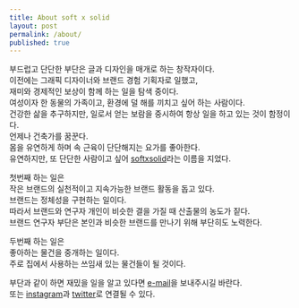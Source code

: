 ```yaml
---
title: About soft x solid
layout: post
permalink: /about/
published: true
---
```


<p> 부드럽고 단단한 부단은 글과 디자인을 매개로 하는 창작자이다.<br>
  이전에는 그래픽 디자이너와 브랜드 경험 기획자로 일했고,<br>
  재미와 경제적인 보상이 함께 하는 일을 탐색 중이다.<br> 
  여성이자 한 동물의 가족이고, 환경에 덜 해를 끼치고 싶어 하는 사람이다.<br>
  건강한 삶을 추구하지만, 일로서 얻는 보람을 중시하여 항상 일을 하고 있는 것이 함정이다.<br>
  언제나 건축가를 꿈꾼다.<br>
  몸을 유연하게 하며 속 근육이 단단해지는 요가를 좋아한다.<br>
  유연하지만, 또 단단한 사람이고 싶어 <a href="https://softxsolid.github.io/blog">softxsolid</a>라는 이름을 지었다.<br> 
</p>

<p> 첫번째 하는 일은 <br>
  작은 브랜드의 실천적이고 지속가능한 브랜드 활동을 돕고 있다.<br>
  브랜드는 정체성을 구현하는 일이다.<br>
  따라서 브랜드와 연구자 개인이 비슷한 결을 가질 때 산출물의 농도가 짙다.<br>
  브랜드 연구자 부단은 본인과 비슷한 브랜드를 만나기 위해 부단히도 노력한다.<br>
</p>

<p> 두번째 하는 일은 <br>
  좋아하는 물건을 중개하는 일이다.<br>
  주로 집에서 사용하는 쓰임새 있는 물건들이 될 것이다.<br>
</p>

<p> 부단과 같이 하면 재밌을 일을 알고 있다면 <a href="mailto:softxsolid@gmail.com">e-mail</a>을 보내주시길 바란다.<br> 
  또는 <a href="https://www.instagram.com/softxsolid/">instagram</a>과 <a href="https://twitter.com/softxsolid">twitter</a>로 연결될 수 있다.
</p>
